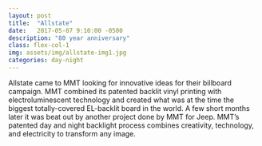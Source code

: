 ```yaml
---
layout: post
title:  "Allstate"
date:   2017-05-07 9:10:00 -0500
description: "80 year anniversary"
class: flex-col-1
img: assets/img/allstate-img1.jpg
categories: day-night
---
```

<span>A</span>llstate came to MMT looking for innovative ideas for their billboard campaign. MMT combined its patented backlit vinyl printing with
electroluminescent technology and created what was at the time the biggest totally-covered EL-backlit board in the world. A few short months later it was beat out by another project done by MMT for Jeep. MMT’s patented day and night backlight process combines creativity, technology, and electricity to transform any image.
